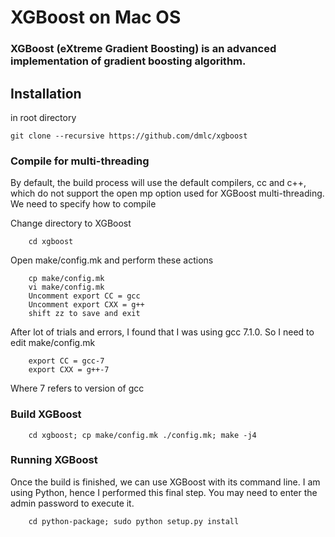 # XGBoost on Mac OS
### XGBoost (eXtreme Gradient Boosting) is an advanced implementation of gradient boosting algorithm. 

## Installation
in root directory
```
git clone --recursive https://github.com/dmlc/xgboost
```

### Compile for multi-threading
By default, the build process will use the default compilers, cc and c++, which do not support the open mp option used for XGBoost multi-threading. We need to specify how to compile

Change directory to XGBoost
```
    cd xgboost
```
Open make/config.mk and perform these actions
```   
    cp make/config.mk
    vi make/config.mk
    Uncomment export CC = gcc
    Uncomment export CXX = g++
    shift zz to save and exit
```
After lot of trials and errors, I found that I was using gcc 7.1.0. So I need to edit make/config.mk   
```
    export CC = gcc-7
    export CXX = g++-7
```
Where 7 refers to version of gcc
### Build XGBoost
```
    cd xgboost; cp make/config.mk ./config.mk; make -j4
```
### Running XGBoost
Once the build is finished, we can use XGBoost with its command line.  I am using Python, hence I performed this final step.  You may need to enter the admin password to execute it.

```
    cd python-package; sudo python setup.py install
```
